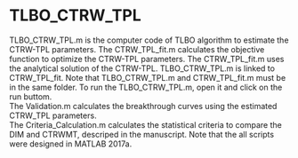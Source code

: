 # TLBO_CTRW_TPL
TLBO_CTRW_TPL.m is the computer code of TLBO algorithm to estimate the CTRW-TPL parameters. 
The CTRW_TPL_fit.m calculates the objective function to optimize the CTRW-TPL parameters. 
The CTRW_TPL_fit.m uses the analytical solution of the CTRW-TPL. 
TLBO_CTRW_TPL.m is linked to  CTRW_TPL_fit.
Note that TLBO_CTRW_TPL.m and CTRW_TPL_fit.m must be in the same folder. 
To run the TLBO_CTRW_TPL.m, open it and click on the run buttom.  
The Validation.m calculates the breakthrough curves using the estimated CTRW_TPL parameters.  
The Criteria_Calculation.m calculates the statistical criteria to compare the DIM and CTRWMT, descriped in the manuscript. 
Note that the all scripts were designed in MATLAB 2017a. 
